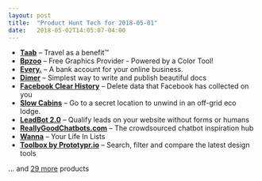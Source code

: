 ```yaml
---
layout: post
title:  "Product Hunt Tech for 2018-05-01"
date:   2018-05-02T14:05:07-04:00
---
```


* **[Taab](https://www.producthunt.com/posts/taab?utm_campaign=producthunt-api&utm_medium=api&utm_source=Application%3A+Daily+Digest+RSS+%28ID%3A+3202%29)** – Travel as a benefit™
* **[Bpzoo](https://www.producthunt.com/posts/bpzoo?utm_campaign=producthunt-api&utm_medium=api&utm_source=Application%3A+Daily+Digest+RSS+%28ID%3A+3202%29)** – Free Graphics Provider - Powered by a Color Tool!
* **[Every.](https://www.producthunt.com/posts/every?utm_campaign=producthunt-api&utm_medium=api&utm_source=Application%3A+Daily+Digest+RSS+%28ID%3A+3202%29)** – A bank account for your online business.
* **[Dimer](https://www.producthunt.com/posts/dimer?utm_campaign=producthunt-api&utm_medium=api&utm_source=Application%3A+Daily+Digest+RSS+%28ID%3A+3202%29)** – Simplest way to write and publish beautiful docs
* **[Facebook Clear History](https://www.producthunt.com/posts/facebook-clear-history?utm_campaign=producthunt-api&utm_medium=api&utm_source=Application%3A+Daily+Digest+RSS+%28ID%3A+3202%29)** – Delete data that Facebook has collected on you
* **[Slow Cabins](https://www.producthunt.com/posts/slow-cabins?utm_campaign=producthunt-api&utm_medium=api&utm_source=Application%3A+Daily+Digest+RSS+%28ID%3A+3202%29)** – Go to a secret location to unwind in an off-grid eco lodge.
* **[LeadBot 2.0](https://www.producthunt.com/posts/leadbot-2-0?utm_campaign=producthunt-api&utm_medium=api&utm_source=Application%3A+Daily+Digest+RSS+%28ID%3A+3202%29)** – Qualify leads on your website without forms or humans
* **[ReallyGoodChatbots.com](https://www.producthunt.com/posts/reallygoodchatbots-com?utm_campaign=producthunt-api&utm_medium=api&utm_source=Application%3A+Daily+Digest+RSS+%28ID%3A+3202%29)** – The crowdsourced chatbot inspiration hub
* **[Wanna](https://www.producthunt.com/posts/wanna-2?utm_campaign=producthunt-api&utm_medium=api&utm_source=Application%3A+Daily+Digest+RSS+%28ID%3A+3202%29)** – Your Life In Lists
* **[Toolbox by Prototypr.io](https://www.producthunt.com/posts/toolbox-by-prototypr-io?utm_campaign=producthunt-api&utm_medium=api&utm_source=Application%3A+Daily+Digest+RSS+%28ID%3A+3202%29)** – Search, filter and compare the latest design tools

… and [29 more](https://www.producthunt.com/tech) products